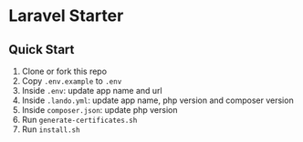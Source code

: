 # Laravel Starter

## Quick Start
1. Clone or fork this repo
2. Copy `.env.example` to `.env`
3. Inside `.env`: update app name and url
4. Inside `.lando.yml`: update app name, php version and composer version
5. Inside `composer.json`: update php version
6. Run `generate-certificates.sh`
6. Run `install.sh`

